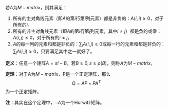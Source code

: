 若$A$为$M-matrix$，则其满足：

1. 所有的主对角线元素（即$A$的第$i$行第$i$列元素）都是非负的：$A(i,i)≥0$，对于所有的$i$。
2. 所有的非主对角线元素（即$A$的第$i$行第$j$列元素，其中$i≠j$）都是负的或零：$A(i,j)≤0$，对于所有的$i≠j$。
3. $A$的每一列的元素和都是非负的：$\sum_{i}A(i,j)≥0$或每一行的元素和都是非负的：$\sum_{j}A(i,j)≥0$，只要满足其中之一就好了。



**定义**：任意一个矩阵$A=sI-B$，若$B\geq 0,s\geq \rho(B)$，则称$A$为$M-matrix$。



**定理**：对于A为$M-matrix$，P是一个正定矩阵，那么
$$
Q = AP+PA^T
$$
为一个正定矩阵。

**注**：其实在这个定理中，$-A$为一个Hurwitz矩阵。